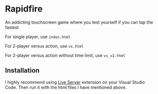# Rapidfire
An addicting touchscreen game where you test yourself if you can tap the fastest

For single player, use `index.html`

For 2-player versus action, use `vs.html`

For 2-player versus action without time limit, use `vs_v2.html`

## Installation

I highly recommend using [Live Server](https://marketplace.visualstudio.com/items?itemName=ritwickdey.LiveServer) extension on your Visual Studio Code. Then run it with the html files I have mentioned above.